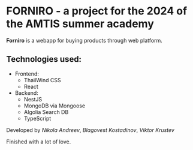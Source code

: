 # FORNIRO - a project for the 2024 of the AMTIS summer academy
**Forniro** is a webapp for buying products through web platform.

## Technologies used:
- Frontend:
  - ThailWind CSS 
  - React
- Backend:
  - NestJS
  - MongoDB via Mongoose
  - Algolia Search DB
  - TypeScript   

  
Developed by *Nikola Andreev*, *Blagovest Kostadinov*, *Viktor Krustev*

Finished with a lot of love.
